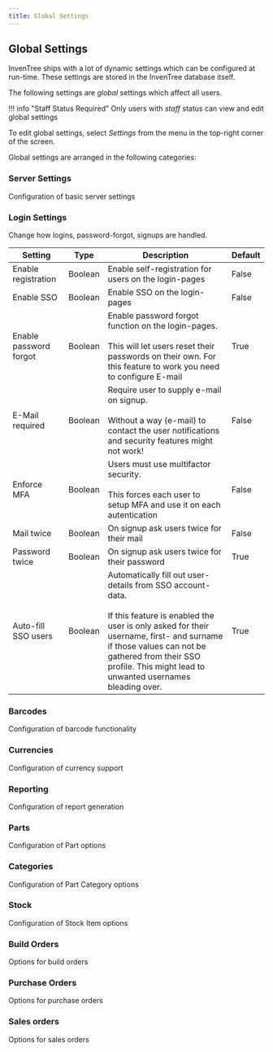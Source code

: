 ```yaml
---
title: Global Settings
---
```


## Global Settings

InvenTree ships with a lot of dynamic settings which can be configured at run-time. These settings are stored in the InvenTree database itself.

The following settings are *global* settings which affect all users. 

!!! info "Staff Status Required"
    Only users with *staff* status can view and edit global settings

To edit global settings, select *Settings* from the menu in the top-right corner of the screen.

Global settings are arranged in the following categories:

### Server Settings

Configuration of basic server settings

### Login Settings

Change how logins, password-forgot, signups are handled.

| Setting | Type | Description | Default |
| --- | --- | --- | --- |
| Enable registration | Boolean | Enable self-registration for users on the login-pages | False |
| Enable SSO | Boolean | Enable SSO on the login-pages | False |
| Enable password forgot | Boolean | Enable password forgot function on the login-pages.<br><br>This will let users reset their passwords on their own. For this feature to work you need to configure E-mail | True |
| E-Mail required | Boolean | Require user to supply e-mail on signup.<br><br>Without a way (e-mail) to contact the user notifications and security features might not work! | False |
| Enforce MFA | Boolean | Users must use multifactor security.<br><br>This forces each user to setup MFA and use it on each autentication | False |
| Mail twice | Boolean | On signup ask users twice for their mail | False |
| Password twice | Boolean | On signup ask users twice for their password | True |
| Auto-fill SSO users | Boolean | Automatically fill out user-details from SSO account-data.<br><br>If this feature is enabled the user is only asked for their username, first- and surname if those values can not be gathered from their SSO profile. This might lead to unwanted usernames bleading over. | True |

### Barcodes

Configuration of barcode functionality

### Currencies

Configuration of currency support

### Reporting

Configuration of report generation

### Parts

Configuration of Part options

### Categories

Configuration of Part Category options

### Stock

Configuration of Stock Item options

### Build Orders

Options for build orders

### Purchase Orders

Options for purchase orders

### Sales orders

Options for sales orders